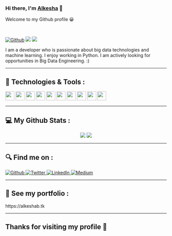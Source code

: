### Hi there, I'm [Alkesha](https://alkeshabaikar.live) 👋
Welcome to my Github profile 😀

<br>

[![Github](https://img.shields.io/github/followers/freesoul84?label=Follow&style=social)](https://github.com/freesoul84)
![](https://komarev.com/ghpvc/?username=freesoul84)
![](https://visitor-badge.laobi.icu/badge?page_id=freesoul84.freesoul84)

<p>I am a developer who is passionate about big data technologies and machine learning. I enjoy working in Python. I am actively looking for opportunities in Big Data Engineering. :)</p>

<hr/>

## 🔧 <b>Technologies & Tools :</b>
<p>
<code><img height="28" src="https://cdn.svgporn.com/logos/python.svg"></code>
<code><img height="28" src="https://upload.wikimedia.org/wikipedia/commons/f/f3/Apache_Spark_logo.svg"></code>
<code><img height="28" src="https://upload.wikimedia.org/wikipedia/commons/0/0e/Hadoop_logo.svg"></code>
<code><img height="28" src="https://cdn.svgporn.com/logos/numpy.svg"></code>
<code><img height="28" src="https://cdn.svgporn.com/logos/git-icon.svg"></code>
<code><img height="28" src="https://cdn.svgporn.com/logos/jupyter.svg"></code>
<code><img height="28" src="https://cdn.svgporn.com/logos/javascript.svg"></code>
<code><img height="28" src="https://cdn.svgporn.com/logos/bootstrap.svg"></code>
<code><img height="28" src="https://cdn.svgporn.com/logos/css-3.svg"></code>
<code><img height="28" src="https://cdn.svgporn.com/logos/flask.svg"></code>
</p>

<hr/>

## 💻 <b>My Github Stats :</b>
<p align = "center">
  <img src = "https://github-readme-stats.vercel.app/api?username=freesoul84&show_icons=true&theme=chartreuse-dark&line_height=40">
  <img src = "https://github-readme-stats.vercel.app/api/top-langs/?username=freesoul84&theme=chartreuse-dark">
</p>
<hr/>

## 🔍 <b>Find me on :</b>
<p>
<a href="https://github.com/freesoul84" target="_blank"><img alt="Github" 
src="https://img.shields.io/badge/GitHub-%2312100E.svg?&style=for-the-badge&logo=Github&logoColor=white" />
</a> 
<a href="https://twitter.com/ocean5791" target="_blank"><img alt="Twitter" 
src="https://img.shields.io/badge/twitter-%2312100E.svg?&style=for-the-badge&logo=twitter&logoColor=blue" />
</a> 
<a href="https://www.linkedin.com/in/alkeshab" target="_blank"><img alt="LinkedIn" 
src="https://img.shields.io/badge/linkedin-%2312100E.svg?&style=for-the-badge&logo=linkedin&logoColor=blue" />
</a> 
<a href="https://medium.com/@alkeshab" target="_blank"><img alt="Medium" 
src="https://img.shields.io/badge/medium-%2312100E.svg?&style=for-the-badge&logo=medium&logoColor=white" />
</a>
</p>
<hr/>

## 🔗 <b> See my portfolio :</b>
<p href="https://alkeshab.tk" target="_blank">https://alkeshab.tk</p>
<hr/>

## Thanks for visiting my profile 🙂

